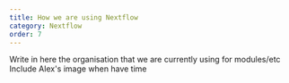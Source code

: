 ```yaml
---
title: How we are using Nextflow
category: Nextflow
order: 7
---
```



Write in here the organisation that we are currently using for modules/etc
Include Alex's image when have time
